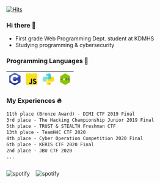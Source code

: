 [![Hits](https://hits.seeyoufarm.com/api/count/incr/badge.svg?url=https%3A%2F%2Fgithub.com%2FD3vle0&count_bg=%233F82C9&title_bg=%23555555&icon=github.svg&icon_color=%23E7E7E7&title=hits&edge_flat=false)](https://hits.seeyoufarm.com)
### Hi there 👋
<!--
<img src="https://scontent-ssn1-1.xx.fbcdn.net/v/t1.0-9/80385966_114502953381236_6833108576400048128_n.jpg?_nc_cat=111&_nc_sid=09cbfe&_nc_ohc=zxx0HMQLLg0AX9vGPkS&_nc_ht=scontent-ssn1-1.xx&oh=47d12fde589a42e64939280c7e369b1c&oe=5FAAD48D" width=200px>-->  

 - First grade Web Programming Dept. student at KDMHS<br>
 - Studying programming & cybersecurity

### Programming Languages  :rocket:
| <img src="https://github.com/D3vle0/D3vle0/blob/main/img/c.png?raw=true" width=30> | <img src="https://github.com/D3vle0/D3vle0/blob/main/img/js.png?raw=true" width=30> | <img src="https://raw.githubusercontent.com/D3vle0/D3vle0/a9995e467dde97c42a93cba08893fd96493a03ab/img/python.svg" width=30> | <img src="https://github.com/D3vle0/D3vle0/blob/main/img/nodejs.png?raw=true" width=30> |   
|:---:|:---:|:---:|:---:|

### My Experiences :fire:
```
11th place (Bronze Award) - DIMI CTF 2019 Final
3rd place - The Hacking Championship Junior 2019 Final
5th place - TRUST & STEALTH Freshman CTF
13th place - TeamH4C CTF 2020
4th place - Cyber Operation Competition 2020 Final
6th place - KERIS CTF 2020 Final
2nd place - JBU CTF 2020
...
```

<p style="float:left">
<img alt="spotify" width="400px" src="https://github-readme-stats.vercel.app/api?username=D3vle0"/>&nbsp;&nbsp;&nbsp;
<img alt="spotify" width="235px" src="https://spotify-github-profile.vercel.app/api/view?uid=85o05xl09h5de8ngv9im0txhx&cover_image=false"/>
</p>

<!--
**D3vle0/D3vle0** is a ✨ _special_ ✨ repository because its `README.md` (this file) appears on your GitHub profile.

Here are some ideas to get you started:

- 🔭 I’m currently working on ...
- 🌱 I’m currently learning ...
- 👯 I’m looking to collaborate on ...
- 🤔 I’m looking for help with ...
- 💬 Ask me about ...
- 📫 How to reach me: ...
- 😄 Pronouns: ...
- ⚡ Fun fact: ...
-->
